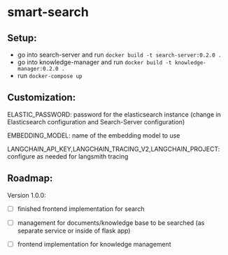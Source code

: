 # smart-search

## Setup:
- go into search-server and run ```docker build -t search-server:0.2.0 .```
- go into knowledge-manager and run ```docker build -t knowledge-manager:0.2.0 .```
- run ```docker-compose up```

## Customization:


ELASTIC_PASSWORD: password for the elasticsearch instance (change in Elasticsearch configuration and Search-Server configuration)

EMBEDDING_MODEL: name of the embedding model to use

LANGCHAIN_API_KEY,LANGCHAIN_TRACING_V2,LANGCHAIN_PROJECT: configure as needed for langsmith tracing



## Roadmap:

Version 1.0.0:
- [ ] finished frontend implementation for search       
- [ ] management for documents/knowledge base to be searched (as separate service or inside of flask app)
- [ ] frontend implementation for knowledge management

